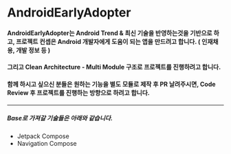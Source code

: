 # AndroidEarlyAdopter

#### AndroidEarlyAdopter는 Android Trend & 최신 기술을 반영하는것을 기반으로 하고, 프로젝트 컨셉은 Android 개발자에게 도움이 되는 앱을 만드려고 합니다. ( 인재채용, 개발 정보 등 )

#### 그리고 Clean Architecture - Multi Module 구조로 프로젝트를 진행하려고 합니다.
#### 함께 하시고 싶으신 분들은 원하는 기능을 별도 모듈로 제작 후 PR 날려주시면, Code Review 후 프로젝트를 진행하는 방향으로 하려고 합니다.


------------------------------------------------------------

##### Base로 가져갈 기술들은 아래와 같습니다.
  - Jetpack Compose
  - Navigation Compose
